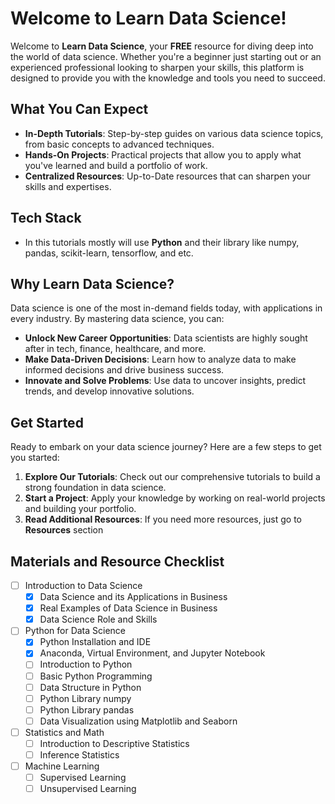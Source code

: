 # Welcome to Learn Data Science!

Welcome to **Learn Data Science**, your **FREE** resource for diving deep into the world of data science. Whether you're a beginner just starting out or an experienced professional looking to sharpen your skills, this platform is designed to provide you with the knowledge and tools you need to succeed.

## What You Can Expect

- **In-Depth Tutorials**: Step-by-step guides on various data science topics, from basic concepts to advanced techniques.
- **Hands-On Projects**: Practical projects that allow you to apply what you've learned and build a portfolio of work.
- **Centralized Resources**: Up-to-Date resources that can sharpen your skills and expertises.

## Tech Stack

- In this tutorials mostly will use **Python** and their library like numpy, pandas, scikit-learn, tensorflow, and etc.

## Why Learn Data Science?

Data science is one of the most in-demand fields today, with applications in every industry. By mastering data science, you can:

- **Unlock New Career Opportunities**: Data scientists are highly sought after in tech, finance, healthcare, and more.
- **Make Data-Driven Decisions**: Learn how to analyze data to make informed decisions and drive business success.
- **Innovate and Solve Problems**: Use data to uncover insights, predict trends, and develop innovative solutions.

## Get Started

Ready to embark on your data science journey? Here are a few steps to get you started:

1. **Explore Our Tutorials**: Check out our comprehensive tutorials to build a strong foundation in data science.
2. **Start a Project**: Apply your knowledge by working on real-world projects and building your portfolio.
3. **Read Additional Resources**: If you need more resources, just go to **Resources** section

## Materials and Resource Checklist

- [ ] Introduction to Data Science
  - [x] Data Science and its Applications in Business
  - [x] Real Examples of Data Science in Business
  - [x] Data Science Role and Skills
- [ ] Python for Data Science
  - [x] Python Installation and IDE
  - [x] Anaconda, Virtual Environment, and Jupyter Notebook
  - [ ] Introduction to Python
  - [ ] Basic Python Programming
  - [ ] Data Structure in Python
  - [ ] Python Library numpy
  - [ ] Python Library pandas
  - [ ] Data Visualization using Matplotlib and Seaborn
- [ ] Statistics and Math
  - [ ] Introduction to Descriptive Statistics
  - [ ] Inference Statistics
- [ ] Machine Learning
  - [ ] Supervised Learning
  - [ ] Unsupervised Learning
